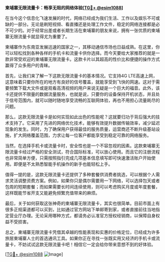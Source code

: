 **柬埔寨无限流量卡：畅享无阻的网络体验[[TG💪+ @esim1088](https://t.me/s/esim1088)]**

在当今这个信息化飞速发展的时代，网络已经成为我们生活、工作以及娱乐不可或缺的一部分。无论是刷短视频、看直播还是处理工作文件，稳定的网络连接都是必不可少的。对于经常出差或者长期生活在柬埔寨的朋友来说，拥有一张优质的柬埔寨无限流量卡就显得尤为重要了。

柬埔寨作为东南亚发展迅速的国家之一，其移动通信市场也日益成熟。在这里，你可以轻松找到各种各样的手机卡和流量卡供你选择。而今天要给大家推荐的就是一款非常受欢迎的柬埔寨无限流量卡。这款卡片以其超高的性价比和便捷的操作方式赢得了众多用户的青睐。

首先，让我们来了解一下这款无限流量卡的基本情况。它支持4G LTE高速上网，这意味着只要你所在的地方有良好的信号覆盖，就能享受到飞快的网速。这对于需要频繁下载大文件或是观看高清视频的用户来说无疑是一个巨大的福音。此外，该卡还提供不限量的数据流量服务，也就是说，只要你的设备保持开机状态，并且处于信号范围内，就可以随时随地享受流畅的互联网体验，再也不用担心流量耗尽的问题。

那么，这款无限流量卡是如何实现如此出色的性能呢？这就要归功于背后强大的技术支持了。它采用了先进的网络优化技术，能够有效提升数据传输效率，减少延迟现象的发生。同时，为了确保用户获得最佳的服务质量，运营商还不断升级基站设施，扩大网络覆盖范围，力求让每一位客户都能享受到稳定可靠的网络服务。

当然，在选择手机卡或流量卡时，安全性也是一个不容忽视的因素。这款柬埔寨无限流量卡经过严格的安全测试，符合国际标准，可以放心使用。而且它的注册流程也非常简单方便，只需按照指引完成几项基本信息填写即可快速激活账户开始使用。即便是不太熟悉智能手机操作的新手也能轻松上手。

值得一提的是，这款无限流量卡还提供了多种套餐供消费者挑选，可以根据个人需求灵活调整资费方案。例如，如果你只是偶尔需要用一下网络，可以选择包天或者包周的短期套餐；而如果需要长时间连续使用，则可以考虑购买月度或年度套餐，这样既能节省开支又能避免频繁充值带来的麻烦。

最后，关于如何获取这张神奇的柬埔寨无限流量卡，其实也很简单。目前市面上有很多正规渠道都可以买到，比如通过官方网站下单邮寄到家，或者直接前往当地指定营业厅办理。无论采用哪种方式，都请务必认准官方授权经销商，以保障自身权益不受损害。

总之，柬埔寨无限流量卡凭借其卓越的性能表现和实惠的价格定位，已经成为许多旅居柬埔寨人士的首选通讯工具。如果你正在寻找一张既实用又经济的手机卡或流量卡，不妨试试这款无限流量卡吧！相信它一定会给你带来意想不到的好体验。

[[TG💪+ @esim1088](https://t.me/s/esim1088) ![Image](https://i.postimg.cc/4NQfJmqS/Snipaste-2025-05-13-00-14-12.png)]